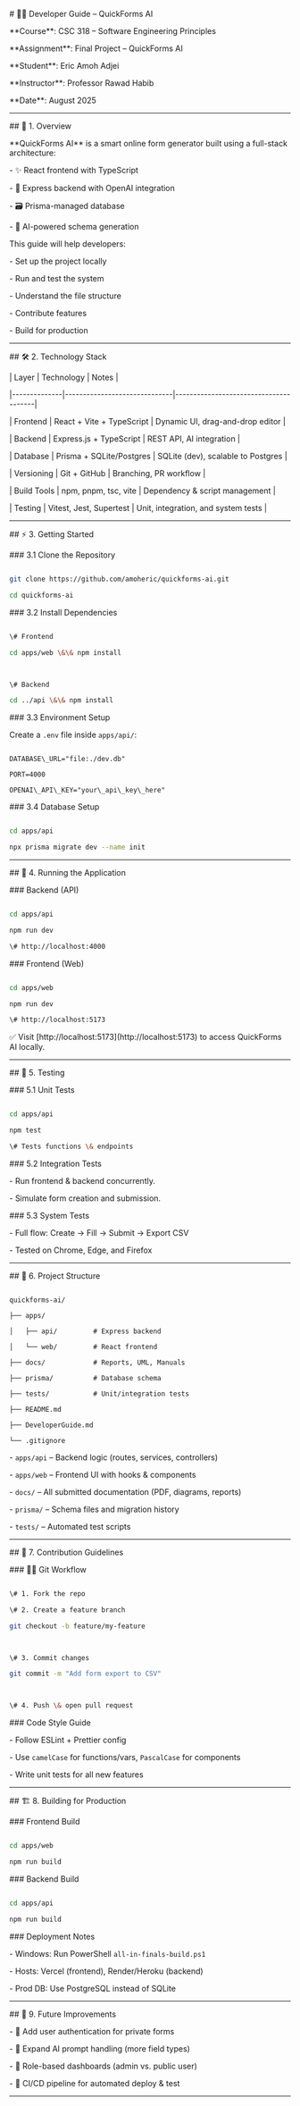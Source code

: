 

\# 👨‍💻 Developer Guide – QuickForms AI



\*\*Course\*\*: CSC 318 – Software Engineering Principles  

\*\*Assignment\*\*: Final Project – QuickForms AI  

\*\*Student\*\*: Eric Amoh Adjei  

\*\*Instructor\*\*: Professor Rawad Habib  

\*\*Date\*\*: August 2025  



---



\## 📌 1. Overview



\*\*QuickForms AI\*\* is a smart online form generator built using a full-stack architecture:

\- ✨ React frontend with TypeScript

\- 🚀 Express backend with OpenAI integration

\- 🗃️ Prisma-managed database

\- 🤖 AI-powered schema generation



This guide will help developers:

\- Set up the project locally

\- Run and test the system

\- Understand the file structure

\- Contribute features

\- Build for production



---



\## 🛠️ 2. Technology Stack



| Layer        | Technology                   | Notes                                 |

|--------------|------------------------------|---------------------------------------|

| Frontend     | React + Vite + TypeScript    | Dynamic UI, drag-and-drop editor      |

| Backend      | Express.js + TypeScript      | REST API, AI integration               |

| Database     | Prisma + SQLite/Postgres     | SQLite (dev), scalable to Postgres    |

| Versioning   | Git + GitHub                 | Branching, PR workflow                |

| Build Tools  | npm, pnpm, tsc, vite         | Dependency \& script management        |

| Testing      | Vitest, Jest, Supertest      | Unit, integration, and system tests   |



---



\## ⚡ 3. Getting Started



\### 3.1 Clone the Repository

```bash

git clone https://github.com/amoheric/quickforms-ai.git

cd quickforms-ai

```



\### 3.2 Install Dependencies

```bash

\# Frontend

cd apps/web \&\& npm install



\# Backend

cd ../api \&\& npm install

```



\### 3.3 Environment Setup

Create a `.env` file inside `apps/api/`:

```env

DATABASE\_URL="file:./dev.db"

PORT=4000

OPENAI\_API\_KEY="your\_api\_key\_here"

```



\### 3.4 Database Setup

```bash

cd apps/api

npx prisma migrate dev --name init

```



---



\## 🚀 4. Running the Application



\### Backend (API)

```bash

cd apps/api

npm run dev

\# http://localhost:4000

```



\### Frontend (Web)

```bash

cd apps/web

npm run dev

\# http://localhost:5173

```



✅ Visit \[http://localhost:5173](http://localhost:5173) to access QuickForms AI locally.



---



\## 🧪 5. Testing



\### 5.1 Unit Tests

```bash

cd apps/api

npm test

\# Tests functions \& endpoints

```



\### 5.2 Integration Tests

\- Run frontend \& backend concurrently.

\- Simulate form creation and submission.



\### 5.3 System Tests

\- Full flow: Create → Fill → Submit → Export CSV

\- Tested on Chrome, Edge, and Firefox



---



\## 🧩 6. Project Structure



```

quickforms-ai/

├── apps/

│   ├── api/         # Express backend

│   └── web/         # React frontend

├── docs/            # Reports, UML, Manuals

├── prisma/          # Database schema

├── tests/           # Unit/integration tests

├── README.md

├── DeveloperGuide.md

└── .gitignore

```



\- `apps/api` – Backend logic (routes, services, controllers)

\- `apps/web` – Frontend UI with hooks \& components

\- `docs/` – All submitted documentation (PDF, diagrams, reports)

\- `prisma/` – Schema files and migration history

\- `tests/` – Automated test scripts



---



\## 📖 7. Contribution Guidelines



\### 🧑‍💻 Git Workflow

```bash

\# 1. Fork the repo

\# 2. Create a feature branch

git checkout -b feature/my-feature



\# 3. Commit changes

git commit -m "Add form export to CSV"



\# 4. Push \& open pull request

```



\### Code Style Guide

\- Follow ESLint + Prettier config

\- Use `camelCase` for functions/vars, `PascalCase` for components

\- Write unit tests for all new features



---



\## 🏗️ 8. Building for Production



\### Frontend Build

```bash

cd apps/web

npm run build

```



\### Backend Build

```bash

cd apps/api

npm run build

```



\### Deployment Notes

\- Windows: Run PowerShell `all-in-finals-build.ps1`

\- Hosts: Vercel (frontend), Render/Heroku (backend)

\- Prod DB: Use PostgreSQL instead of SQLite



---



\## 🔮 9. Future Improvements



\- 🔐 Add user authentication for private forms

\- 🧠 Expand AI prompt handling (more field types)

\- 👥 Role-based dashboards (admin vs. public user)

\- 🔄 CI/CD pipeline for automated deploy \& test



---





